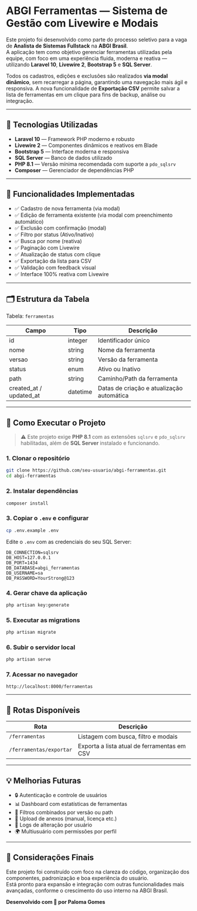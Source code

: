# ABGI Ferramentas — Sistema de Gestão com Livewire e Modais

Este projeto foi desenvolvido como parte do processo seletivo para a vaga de **Analista de Sistemas Fullstack** na **ABGI Brasil**.  
A aplicação tem como objetivo gerenciar ferramentas utilizadas pela equipe, com foco em uma experiência fluida, moderna e reativa — utilizando **Laravel 10**, **Livewire 2**, **Bootstrap 5** e **SQL Server**.

Todos os cadastros, edições e exclusões são realizados **via modal dinâmico**, sem recarregar a página, garantindo uma navegação mais ágil e responsiva. A nova funcionalidade de **Exportação CSV** permite salvar a lista de ferramentas em um clique para fins de backup, análise ou integração.

---

## 🚀 Tecnologias Utilizadas

- **Laravel 10** — Framework PHP moderno e robusto  
- **Livewire 2** — Componentes dinâmicos e reativos em Blade  
- **Bootstrap 5** — Interface moderna e responsiva  
- **SQL Server** — Banco de dados utilizado  
- **PHP 8.1** — Versão mínima recomendada com suporte a `pdo_sqlsrv`  
- **Composer** — Gerenciador de dependências PHP  

---

## 🧠 Funcionalidades Implementadas

- ✅ Cadastro de nova ferramenta (via modal)
- ✅ Edição de ferramenta existente (via modal com preenchimento automático)
- ✅ Exclusão com confirmação (modal)
- ✅ Filtro por status (Ativo/Inativo)
- ✅ Busca por nome (reativa)
- ✅ Paginação com Livewire
- ✅ Atualização de status com clique
- ✅ Exportação da lista para CSV
- ✅ Validação com feedback visual
- ✅ Interface 100% reativa com Livewire

---

## 🗂️ Estrutura da Tabela

Tabela: `ferramentas`

| Campo                   | Tipo     | Descrição                                        |
|------------------------|----------|--------------------------------------------------|
| id                     | integer  | Identificador único                              |
| nome                   | string   | Nome da ferramenta                               |
| versao                 | string   | Versão da ferramenta                             |
| status                 | enum     | Ativo ou Inativo                                 |
| path                   | string   | Caminho/Path da ferramenta                       |
| created_at / updated_at| datetime | Datas de criação e atualização automática        |

---

## 🧪 Como Executar o Projeto

> ⚠️ Este projeto exige **PHP 8.1** com as extensões `sqlsrv` e `pdo_sqlsrv` habilitadas, além de **SQL Server** instalado e funcionando.

### 1. Clonar o repositório

```bash
git clone https://github.com/seu-usuario/abgi-ferramentas.git
cd abgi-ferramentas
```

### 2. Instalar dependências

```bash
composer install
```

### 3. Copiar o `.env` e configurar

```bash
cp .env.example .env
```

Edite o `.env` com as credenciais do seu SQL Server:

```env
DB_CONNECTION=sqlsrv
DB_HOST=127.0.0.1
DB_PORT=1434
DB_DATABASE=abgi_ferramentas
DB_USERNAME=sa
DB_PASSWORD=YourStrong@123
```

### 4. Gerar chave da aplicação

```bash
php artisan key:generate
```

### 5. Executar as migrations

```bash
php artisan migrate
```

### 6. Subir o servidor local

```bash
php artisan serve
```

### 7. Acessar no navegador

```
http://localhost:8000/ferramentas
```

---

## 🧭 Rotas Disponíveis

| Rota                       | Descrição                                  |
|----------------------------|---------------------------------------------|
| `/ferramentas`             | Listagem com busca, filtro e modais         |
| `/ferramentas/exportar`    | Exporta a lista atual de ferramentas em CSV |

---

## 💡 Melhorias Futuras

- 🔒 Autenticação e controle de usuários
- 📊 Dashboard com estatísticas de ferramentas
- 🔎 Filtros combinados por versão ou path
- 📁 Upload de anexos (manual, licença etc.)
- 🧾 Logs de alteração por usuário
- 🌍 Multiusuário com permissões por perfil

---

## 📌 Considerações Finais

Este projeto foi construído com foco na clareza do código, organização dos componentes, padronização e boa experiência do usuário.  
Está pronto para expansão e integração com outras funcionalidades mais avançadas, conforme o crescimento do uso interno na ABGI Brasil.

**Desenvolvido com 💜 por Paloma Gomes**
